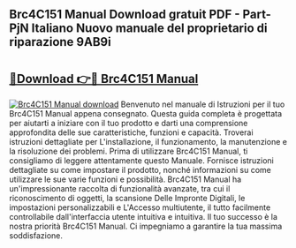 ## Brc4C151 Manual Download gratuit PDF - Part-PjN Italiano Nuovo manuale del proprietario di riparazione 9AB9i

# <h2><a href="http://dfepir1.blite.top/?on=Brc4C151+Manual">🔗Download 👉🔴 Brc4C151 Manual</a></h2>

[![Brc4C151 Manual download](https://i.imgur.com/lujVjoI.png)](http://dfepir1.blite.top/?on=Brc4C151+Manual)
Benvenuto nel manuale di Istruzioni per il tuo Brc4C151 Manual appena consegnato. Questa guida completa è progettata per aiutarti a iniziare con il tuo prodotto e darti una comprensione approfondita delle sue caratteristiche, funzioni e capacità. Troverai istruzioni dettagliate per L'installazione, il funzionamento, la manutenzione e la risoluzione dei problemi. Prima di utilizzare Brc4C151 Manual, ti consigliamo di leggere attentamente questo Manuale. Fornisce istruzioni dettagliate su come impostare il prodotto, nonché informazioni su come utilizzare le sue varie funzioni e possibilità. Brc4C151 Manual ha un'impressionante raccolta di funzionalità avanzate, tra cui il riconoscimento di oggetti, la scansione Delle Impronte Digitali, le impostazioni personalizzabili e L'Accesso multiutente, il tutto facilmente controllabile dall'interfaccia utente intuitiva e intuitiva. Il tuo successo è la nostra priorità Brc4C151 Manual. Ci impegniamo a garantire la tua massima soddisfazione.
